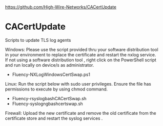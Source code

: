 https://github.com/High-Wire-Networks/CACertUpdate
# CACertUpdate
Scripts to update TLS log agents

Windows:
Please use the script provided thru your software distribution tool in your environment to replace the certificate and restart the nxlog service. If not using a software distribution tool , right click on the PowerShell script and run locally on device/s as administrator.

- Fluency-NXLogWindowsCertSwap.ps1


Linux:
Run the script below with sudo user privileges. Ensure the file has permissions to execute by using chmod command.

- Fluency-rsyslogbashCACertSwap.sh
- Fluency-syslogngbashcertswap.sh

Firewall:
Upload the new certificate and remove the old certificate from the certificate store and restart the syslog services .
